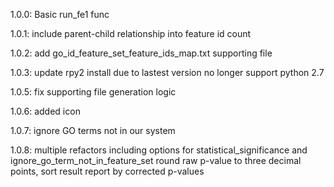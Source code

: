 1.0.0: Basic run_fe1 func

1.0.1: include parent-child relationship into feature id count

1.0.2: add go_id_feature_set_feature_ids_map.txt supporting file

1.0.3: update rpy2 install due to lastest version no longer support python 2.7

1.0.5: fix supporting file generation logic

1.0.6: added icon

1.0.7: ignore GO terms not in our system

1.0.8: multiple refactors including options for statistical_significance and ignore_go_term_not_in_feature_set
	   round raw p-value to three decimal points, sort result report by corrected p-values


